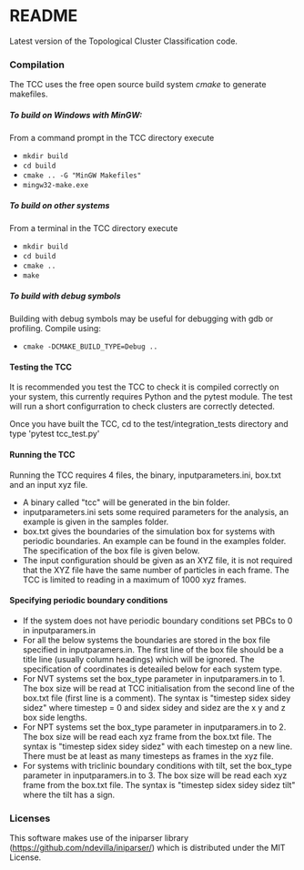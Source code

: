 # README #

Latest version of the Topological Cluster Classification code.

### Compilation ###
The TCC uses the free open source build system _cmake_ to generate makefiles.

##### To build on Windows with MinGW:

From a command prompt in the TCC directory execute
* `mkdir build`
* `cd build`
* `cmake .. -G "MinGW Makefiles"`
* `mingw32-make.exe`

##### To build on other systems

From a terminal in the TCC directory execute
* `mkdir build`
* `cd build`
* `cmake ..`
* `make`

##### To build with debug symbols

Building with debug symbols may be useful for debugging with gdb or profiling. Compile using:
* `cmake -DCMAKE_BUILD_TYPE=Debug ..`

#### Testing the TCC

It is recommended you test the TCC to check it is compiled correctly on your system, this currently requires Python and the pytest module. The test will run a short configurration to check clusters are correctly detected.

Once you have built the TCC, cd to the test/integration_tests directory and type
'pytest tcc_test.py'

#### Running the TCC

Running the TCC requires 4 files, the binary, inputparameters.ini, box.txt and an input xyz file.
* A binary called "tcc" will be generated in the bin folder.
* inputparameters.ini sets some required parameters for the analysis, an example is given in the samples folder.
* box.txt gives the boundaries of the simulation box for systems with periodic boundaries. An example can be found in the examples folder. The specification of the box file is given below.
* The input configuration should be given as an XYZ file, it is not required that the XYZ file have the same number of particles in each frame. The TCC is limited to reading in a maximum of 1000 xyz frames.

#### Specifying periodic boundary conditions

* If the system does not have periodic boundary conditions set PBCs to 0 in inputparamers.in
* For all the below systems the boundaries are stored in the box file specified in inputparamers.in. The first line of the box file should be a title line (usually column headings) which will be ignored. The specification of coordinates is deteailed below for each system type.
* For NVT systems set the box_type parameter in inputparamers.in to 1. The box size will be read at TCC initialisation from the second line of the box.txt file (first line is a comment). The syntax is "timestep sidex sidey sidez" where timestep = 0 and sidex sidey and sidez are the x y and z box side lengths.
* For NPT systems set the box_type parameter in inputparamers.in to 2. The box size will be read each xyz frame from the box.txt file. The syntax is "timestep sidex sidey sidez" with each timestep on a new line. There must be at least as many timesteps as frames in the xyz file.
* For systems with triclinic boundary conditions with tilt, set the box_type parameter in inputparamers.in to 3. The box size will be read each xyz frame from the box.txt file. The syntax is "timestep sidex sidey sidez tilt" where the tilt has a sign.

### Licenses

This software makes use of the iniparser library (https://github.com/ndevilla/iniparser/) which is distributed under the MIT License.
